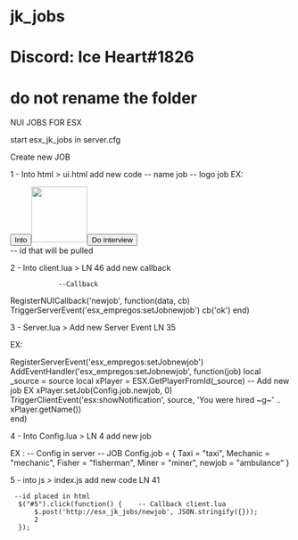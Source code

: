 # jk_jobs
# Discord: Ice Heart#1826

# do not rename the folder

NUI JOBS FOR ESX

start esx_jk_jobs in server.cfg


Create new JOB

1 - Into html > ui.html add new code
                                        -- name job             -- logo job
EX: <div class="job"><button class="tittle">Into</button><img src="https://image.flaticon.com/icons/svg/307/307894.svg" height="100" width="100"><button id="5" class="interview">Do interview</button></div>
                              -- id that will be pulled


2 - Into client.lua > LN 46 add new callback

                --Callback
RegisterNUICallback('newjob', function(data, cb)
	TriggerServerEvent('esx_empregos:setJobnewjob')
  	cb('ok')
end) 

3 - Server.lua > Add new Server Event LN 35

EX: 

RegisterServerEvent('esx_empregos:setJobnewjob')
AddEventHandler('esx_empregos:setJobnewjob', function(job)
	local _source = source
	local xPlayer = ESX.GetPlayerFromId(_source)
                -- Add new job EX
	xPlayer.setJob(Config.job.newjob, 0)
	TriggerClientEvent('esx:showNotification', source, 'You were hired ~g~' .. xPlayer.getName())	
end)

4 - Into Config.lua > LN 4 add new job

EX :                                                                                       -- Config in server -- JOB
Config.job          = { Taxi = "taxi", Mechanic = "mechanic", Fisher = "fisherman", Miner = "miner", newjob = "ambulance" }

5 - into js > index.js add new code LN 41

     --id placed in html
      $("#5").click(function() {    -- Callback client.lua
          $.post('http://esx_jk_jobs/newjob', JSON.stringify({}));
          2
      });

